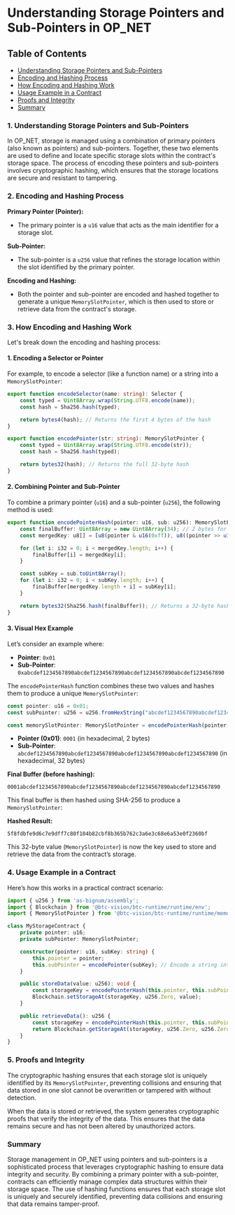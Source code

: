 # Understanding Storage Pointers and Sub-Pointers in OP_NET

## Table of Contents

- [Understanding Storage Pointers and Sub-Pointers](#1-understanding-storage-pointers-and-sub-pointers)
- [Encoding and Hashing Process](#2-encoding-and-hashing-process)
- [How Encoding and Hashing Work](#3-how-encoding-and-hashing-work)
- [Usage Example in a Contract](#4-usage-example-in-a-contract)
- [Proofs and Integrity](#5-proofs-and-integrity)
- [Summary](#summary)

### 1. **Understanding Storage Pointers and Sub-Pointers**

In OP_NET, storage is managed using a combination of primary pointers (also known as pointers) and sub-pointers.
Together, these two elements are used to define and locate specific storage slots within the contract's storage space.
The process of encoding these pointers and sub-pointers involves cryptographic hashing, which ensures that the storage
locations are secure and resistant to tampering.

### 2. **Encoding and Hashing Process**

**Primary Pointer (Pointer):**

- The primary pointer is a `u16` value that acts as the main identifier for a storage slot.

**Sub-Pointer:**

- The sub-pointer is a `u256` value that refines the storage location within the slot identified by the primary pointer.

**Encoding and Hashing:**

- Both the pointer and sub-pointer are encoded and hashed together to generate a unique `MemorySlotPointer`, which is
  then used to store or retrieve data from the contract's storage.

### 3. **How Encoding and Hashing Work**

Let's break down the encoding and hashing process:

#### **1. Encoding a Selector or Pointer**

For example, to encode a selector (like a function name) or a string into a `MemorySlotPointer`:

```typescript
export function encodeSelector(name: string): Selector {
    const typed = Uint8Array.wrap(String.UTF8.encode(name));
    const hash = Sha256.hash(typed);

    return bytes4(hash); // Returns the first 4 bytes of the hash
}

export function encodePointer(str: string): MemorySlotPointer {
    const typed = Uint8Array.wrap(String.UTF8.encode(str));
    const hash = Sha256.hash(typed);

    return bytes32(hash); // Returns the full 32-byte hash
}
```

#### **2. Combining Pointer and Sub-Pointer**

To combine a primary pointer (`u16`) and a sub-pointer (`u256`), the following method is used:

```typescript
export function encodePointerHash(pointer: u16, sub: u256): MemorySlotPointer {
    const finalBuffer: Uint8Array = new Uint8Array(34); // 2 bytes for pointer + 32 bytes for sub-pointer
    const mergedKey: u8[] = [u8(pointer & u16(0xff)), u8((pointer >> u16(8)) & u16(0xff))];

    for (let i: i32 = 0; i < mergedKey.length; i++) {
        finalBuffer[i] = mergedKey[i];
    }

    const subKey = sub.toUint8Array();
    for (let i: i32 = 0; i < subKey.length; i++) {
        finalBuffer[mergedKey.length + i] = subKey[i];
    }

    return bytes32(Sha256.hash(finalBuffer)); // Returns a 32-byte hash of the combined pointer and sub-pointer
}
```

#### **3. Visual Hex Example**

Let’s consider an example where:

- **Pointer**: `0x01`
- **Sub-Pointer**: `0xabcdef1234567890abcdef1234567890abcdef1234567890abcdef1234567890`

The `encodePointerHash` function combines these two values and hashes them to produce a unique `MemorySlotPointer`:

```typescript
const pointer: u16 = 0x01;
const subPointer: u256 = u256.fromHexString("abcdef1234567890abcdef1234567890abcdef1234567890abcdef1234567890");

const memorySlotPointer: MemorySlotPointer = encodePointerHash(pointer, subPointer);
```

- **Pointer (0x01)**: `0001` (in hexadecimal, 2 bytes)
- **Sub-Pointer**: `abcdef1234567890abcdef1234567890abcdef1234567890abcdef1234567890` (in hexadecimal, 32 bytes)

**Final Buffer (before hashing):**

```
0001abcdef1234567890abcdef1234567890abcdef1234567890abcdef1234567890
```

This final buffer is then hashed using SHA-256 to produce a `MemorySlotPointer`:

**Hashed Result:**

```
5f8fdbfe9d6c7e9dff7c80f104b82cbf8b365b762c3a6e3c68e6a53e0f2360bf
```

This 32-byte value (`MemorySlotPointer`) is now the key used to store and retrieve the data from the contract’s storage.

### 4. **Usage Example in a Contract**

Here’s how this works in a practical contract scenario:

```typescript
import { u256 } from 'as-bignum/assembly';
import { Blockchain } from '@btc-vision/btc-runtime/runtime/env';
import { MemorySlotPointer } from '@btc-vision/btc-runtime/runtime/memory/MemorySlotPointer';

class MyStorageContract {
    private pointer: u16;
    private subPointer: MemorySlotPointer;

    constructor(pointer: u16, subKey: string) {
        this.pointer = pointer;
        this.subPointer = encodePointer(subKey); // Encode a string into a sub-pointer
    }

    public storeData(value: u256): void {
        const storageKey = encodePointerHash(this.pointer, this.subPointer);
        Blockchain.setStorageAt(storageKey, u256.Zero, value);
    }

    public retrieveData(): u256 {
        const storageKey = encodePointerHash(this.pointer, this.subPointer);
        return Blockchain.getStorageAt(storageKey, u256.Zero, u256.Zero);
    }
}
```

### 5. **Proofs and Integrity**

The cryptographic hashing ensures that each storage slot is uniquely identified by its `MemorySlotPointer`, preventing
collisions and ensuring that data stored in one slot cannot be overwritten or tampered with without detection.

When the data is stored or retrieved, the system generates cryptographic proofs that verify the integrity of the data.
This ensures that the data remains secure and has not been altered by unauthorized actors.

### Summary

Storage management in OP_NET using pointers and sub-pointers is a sophisticated process that leverages cryptographic
hashing to ensure data integrity and security. By combining a primary pointer with a sub-pointer, contracts can
efficiently manage complex data structures within their storage space. The use of hashing functions ensures that each
storage slot is uniquely and securely identified, preventing data collisions and ensuring that data remains
tamper-proof.
